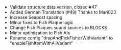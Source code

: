 * Validate structure data version, closed #47
* Added German Translation (#48) Thanks to Mari023
* Increase Seapost spacing
* Minor fixes to Fish Plaque logic
* Change Fish Plaques sound sources to BLOCKS
* Minor optimization to Fish AIs
* Rename config "dropAndPickFishesWithVariant" to "enableFishItemWithAllVariant"